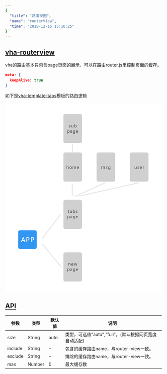 ```yaml
---
{
  "title": "路由视图",
  "name": "routerView",
  "time": "2018-12-15 15:10:25"
}
---
```


<section id="routerView">

# **[vha-routerview](#routerView)**

vha的路由基本只包含page页面的展示，可以在路由router.js里控制页面的缓存。

```json
meta: {
  keepAlive: true
}
```

如下是[vha-template-tabs](https://github.com/mixingyu/vha-template-tabs)模板的路由逻辑

<img width="600" src="https://raw.githubusercontent.com/mixingyu/vha-template-tabs/master/README/router.png">

</section>
<!-- ------------------------------------------- -->
<section id="API">

# **[API](#API)**

参数|类型|默认值|说明
-|-|-|-
size|String|auto|类型，可选值"auto","full"。(默认根据网页宽度自动适配)
include|String|-|包含的缓存路由name，与router-view一致。
exclude|String|-|排除的缓存路由name，与router-view一致。
max|Number|0|最大缓存数

</section>